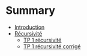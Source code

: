 # Summary

- [Introduction](./0_introduction.md)
- [Récursivité](recursivite/1_recursivite.md)
   - [TP 1 récursivité](recursivite/tp1_recursivite.md)
   - [TP 1 récursivité corrigé](recursivite/tp1_recursivite_cor.md)

